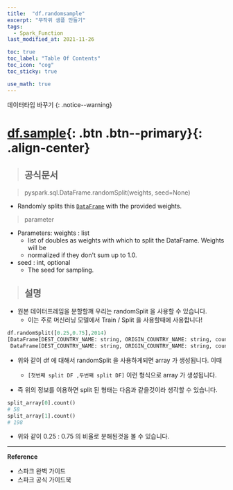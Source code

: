 ```yaml
---
title:  "df.randomsample"
excerpt: "무작위 샘플 만들기"
tags:
  - Spark_Function
last_modified_at: 2021-11-26

toc: true
toc_label: "Table Of Contents"
toc_icon: "cog"
toc_sticky: true

use_math: true
---
```


데이터타입 바꾸기
{: .notice--warning}

# [df.sample](#link){: .btn .btn--primary}{: .align-center}

> ## 공식문서

> pyspark.sql.DataFrame.randomSplit(weights, seed=None)

- Randomly splits this [`DataFrame`](https://spark.apache.org/docs/3.1.1/api/python/reference/api/pyspark.sql.DataFrame.html#pyspark.sql.DataFrame) with the provided weights.

> parameter

- Parameters: weights : list
  - list of doubles as weights with which to split the DataFrame. Weights will be
  - normalized if they don't sum up to $1.0$.
- seed : int, optional
  - The seed for sampling.

> ## 설명

- 원본 데이터프레임을 분할할꺠 우리는 randomSplit 을 사용할 수 있습니다.
  - 이는 주로 머신러닝 모델에서 Train / Split 을 사용할때에 사용합니다!


```python
df.randomSplit([0.25,0.75],2014)
[DataFrame[DEST_COUNTRY_NAME: string, ORIGIN_COUNTRY_NAME: string, count: bigint],
 DataFrame[DEST_COUNTRY_NAME: string, ORIGIN_COUNTRY_NAME: string, count: bigint]]
```

- 위와 같이 df 에 대해서 randomSplit 을 사용하게되면 array 가 생성됩니다. 이때 
  - `[첫번째 split DF ,두번째 split DF]` 이런 형식으로 array 가 생성됩니다. 

- 즉 위의 정보를 이용하면 split 된 형태는 다음과 같을것이라 생각할 수 있습니다.

```python
split_array[0].count()
# 58
split_array[1].count()
# 198
```

- 위와 같이 0.25 : 0.75 의 비율로 분해된것을 볼 수 있습니다.


---

**Reference**

- 스파크 완벽 가이드
- 스파크 공식 가이드북



